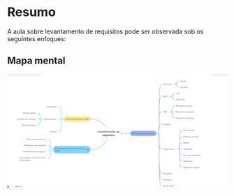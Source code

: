 # Resumo

A aula sobre levantamento de requisitos pode ser observada sob os seguintes enfoques:

## Mapa mental

![Mapa mental da aula](../../../../../images/engenharia_de_software/engenharia1_3.png)